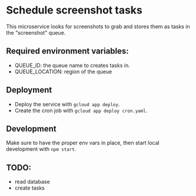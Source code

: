 # Schedule screenshot tasks

This microservice looks for screenshots to grab and stores them as tasks in the "screenshot" queue.

## Required environment variables:

- QUEUE_ID: the queue name to creates tasks in.
- QUEUE_LOCATION: region of the queue

## Deployment

- Deploy the service with `gcloud app deploy`.
- Create the cron job with `gcloud app deploy cron.yaml`.

## Development

Make sure to have the proper env vars in place, then start local development with `npm start`.

## TODO: 

- read database
- create tasks